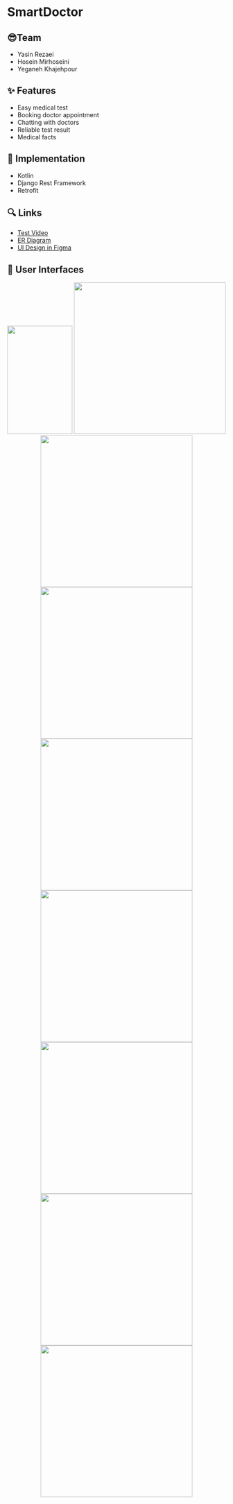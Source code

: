 # SmartDoctor

## 😎Team

- Yasin Rezaei
- Hosein Mirhoseini
- Yeganeh Khajehpour

## ✨ Features

- Easy medical test
- Booking doctor appointment
- Chatting with doctors
- Reliable test result
- Medical facts

## 🔧 Implementation
- Kotlin
- Django Rest Framework
- Retrofit

## 🔍 Links
- [Test Video](https://www.google.com)
- [ER Diagram](https://drive.google.com/file/d/1K_AOxwuSnc3O97Cse3JR1qOJXgDc78uP/view)
- [UI Design in Figma](https://www.figma.com/file/Leh9EjRwMSx6StmtjbY6rp/Untitled?node-id=0%3A1)

## 🎉 User Interfaces

<p align="center">
  <img src="https://github.com/yasinrezaei/SmartDoctor/blob/main/images/1.jpg" width="150" height="250">
  <img src="https://github.com/yasinrezaei/SmartDoctor/blob/main/images/2.jpg" width="350">
  <img src="https://github.com/yasinrezaei/SmartDoctor/blob/main/images/3.jpg" width="350">
  <img src="https://github.com/yasinrezaei/SmartDoctor/blob/main/images/4.jpg" width="350">
  
  <img src="https://github.com/yasinrezaei/SmartDoctor/blob/main/images/5.jpg" width="350">
  <img src="https://github.com/yasinrezaei/SmartDoctor/blob/main/images/6.jpg" width="350">
  <img src="https://github.com/yasinrezaei/SmartDoctor/blob/main/images/7.jpg" width="350">
  <img src="https://github.com/yasinrezaei/SmartDoctor/blob/main/images/8.jpg" width="350">
  <img src="https://github.com/yasinrezaei/SmartDoctor/blob/main/images/9.jpg" width="350">
</p>

